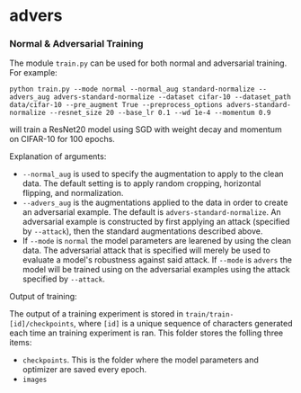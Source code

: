 # advers

### Normal & Adversarial Training

The module `train.py` can be used for both normal and adversarial training. For example:

`python train.py --mode normal --normal_aug standard-normalize --advers_aug advers-standard-normalize --dataset cifar-10 --dataset_path data/cifar-10 --pre_augment True --preprocess_options advers-standard-normalize --resnet_size 20 --base_lr 0.1 --wd 1e-4 --momentum 0.9`

will train a ResNet20 model using SGD with weight decay and momentum on CIFAR-10 for 100 epochs.

Explanation of arguments:
* `--normal_aug` is used to specify the augmentation to apply to the clean data. The default setting is to apply random cropping,  horizontal flipping, and normalization.
* `--advers_aug` is the augmentations applied to the data in order to create an adversarial example. The default is `advers-standard-normalize`. An adversarial example is constructed by first applying an attack (specified by `--attack`), then the standard augmentations described above.
* If `--mode` is `normal` the model parameters are learened by using the clean data. The adversarial attack that is specified will merely be used to evaluate a model's robustness against said attack. If `--mode` is `advers` the model will be trained using on the adversarial examples using the attack specified by `--attack`.

Output of training:

The output of a training experiment is stored in `train/train-[id]/checkpoints`, where `[id]` is a unique sequence of characters generated each time an training experiment is ran. This folder stores the folling three items:
* `checkpoints`. This is the folder where the model parameters and optimizer are saved every epoch.
* `images`

<!-- todo: explain that the trainer in normal mode still calculates advers accuracy. the only difference is not it doesn't train on
adversarial batches - just the clean ones. todo: preprocess_options flag should be split up into two: advers_options: , normal options: this way you can still specify the order of augmentations.
-->

<!-- `python eval.py --dataset imagenet --class_downsample_factor 10 --attack pgd_linf --epsilon 16.0 --n_iters 100 --step_size 1 --ckpt_path [CKPT_PATH] --dataset_path [DATASET_PATH]`)

will evaluate a ResNet-50 model checkpoint located at `CKPT_PATH` against the L<sub>&infin;</sub> attack with &epsilon;=16, 100 iterations, and step size 1 on the ImageNet-100 validation set, located at `DATASET_PATH`.  The choices of attack we provide are: `pgd_linf, pgd_l2, fw_l1, jpeg_linf, jpeg_l2, jpeg_l1, elastic, fog, gabor, snow`.

If the flag `--use_wandb` is set, results will be logged to WandB.  Otherwise, if the flag `--no_wandb` is set, results will be logged to the folder `./eval/eval-[YYYYmmDD_HHMMSS]-[RUN_ID]`, which will contain:

* file `summary.log`, a JSON file containing a single dict with configuration parameters and results of the run
* folder `images` containing (1) `adv_[X].png`, `orig_[X].png`, attacked and original version of the first image in each class X and (2) `init_adv_[X].png`, `init_orig_[X].png`, attacked and original versions of all images in the first evaluation batch.) -->
